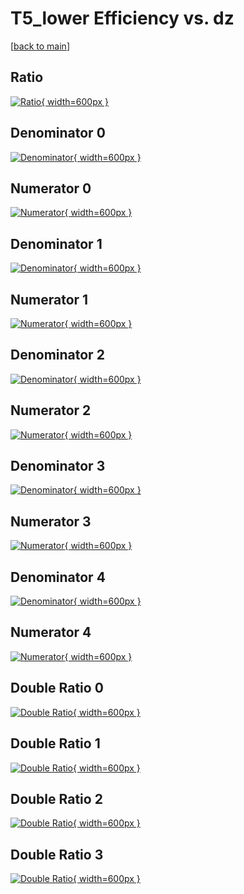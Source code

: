 # T5_lower Efficiency vs. dz

[[back to main](./)]



## Ratio

[![Ratio](../mtv/var/T5_lower_base_13_-1_eff_dz.png){ width=600px }](../mtv/var/T5_lower_base_13_-1_eff_dz.pdf)

## Denominator 0

[![Denominator](../mtv/den/T5_lower_base_13_-1_eff_dz_den0.png){ width=600px }](../mtv/den/T5_lower_base_13_-1_eff_dz_den0.pdf)

## Numerator 0

[![Numerator](../mtv/num/T5_lower_base_13_-1_eff_dz_num0.png){ width=600px }](../mtv/num/T5_lower_base_13_-1_eff_dz_num0.pdf)

## Denominator 1

[![Denominator](../mtv/den/T5_lower_base_13_-1_eff_dz_den1.png){ width=600px }](../mtv/den/T5_lower_base_13_-1_eff_dz_den1.pdf)

## Numerator 1

[![Numerator](../mtv/num/T5_lower_base_13_-1_eff_dz_num1.png){ width=600px }](../mtv/num/T5_lower_base_13_-1_eff_dz_num1.pdf)

## Denominator 2

[![Denominator](../mtv/den/T5_lower_base_13_-1_eff_dz_den2.png){ width=600px }](../mtv/den/T5_lower_base_13_-1_eff_dz_den2.pdf)

## Numerator 2

[![Numerator](../mtv/num/T5_lower_base_13_-1_eff_dz_num2.png){ width=600px }](../mtv/num/T5_lower_base_13_-1_eff_dz_num2.pdf)

## Denominator 3

[![Denominator](../mtv/den/T5_lower_base_13_-1_eff_dz_den3.png){ width=600px }](../mtv/den/T5_lower_base_13_-1_eff_dz_den3.pdf)

## Numerator 3

[![Numerator](../mtv/num/T5_lower_base_13_-1_eff_dz_num3.png){ width=600px }](../mtv/num/T5_lower_base_13_-1_eff_dz_num3.pdf)

## Denominator 4

[![Denominator](../mtv/den/T5_lower_base_13_-1_eff_dz_den4.png){ width=600px }](../mtv/den/T5_lower_base_13_-1_eff_dz_den4.pdf)

## Numerator 4

[![Numerator](../mtv/num/T5_lower_base_13_-1_eff_dz_num4.png){ width=600px }](../mtv/num/T5_lower_base_13_-1_eff_dz_num4.pdf)

## Double Ratio 0

[![Double Ratio](../mtv/ratio/T5_lower_base_13_-1_eff_dz_ratio0.png){ width=600px }](../mtv/ratio/T5_lower_base_13_-1_eff_dz_ratio0.pdf)

## Double Ratio 1

[![Double Ratio](../mtv/ratio/T5_lower_base_13_-1_eff_dz_ratio1.png){ width=600px }](../mtv/ratio/T5_lower_base_13_-1_eff_dz_ratio1.pdf)

## Double Ratio 2

[![Double Ratio](../mtv/ratio/T5_lower_base_13_-1_eff_dz_ratio2.png){ width=600px }](../mtv/ratio/T5_lower_base_13_-1_eff_dz_ratio2.pdf)

## Double Ratio 3

[![Double Ratio](../mtv/ratio/T5_lower_base_13_-1_eff_dz_ratio3.png){ width=600px }](../mtv/ratio/T5_lower_base_13_-1_eff_dz_ratio3.pdf)

